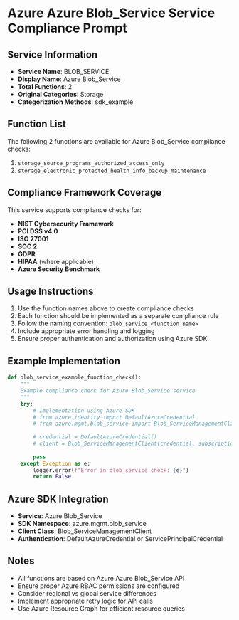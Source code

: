# Azure Azure Blob_Service Service Compliance Prompt

## Service Information
- **Service Name**: BLOB_SERVICE
- **Display Name**: Azure Blob_Service
- **Total Functions**: 2
- **Original Categories**: Storage
- **Categorization Methods**: sdk_example

## Function List
The following 2 functions are available for Azure Blob_Service compliance checks:

1. `storage_source_programs_authorized_access_only`
2. `storage_electronic_protected_health_info_backup_maintenance`


## Compliance Framework Coverage
This service supports compliance checks for:
- **NIST Cybersecurity Framework**
- **PCI DSS v4.0**
- **ISO 27001**
- **SOC 2**
- **GDPR**
- **HIPAA** (where applicable)
- **Azure Security Benchmark**

## Usage Instructions
1. Use the function names above to create compliance checks
2. Each function should be implemented as a separate compliance rule
3. Follow the naming convention: `blob_service_<function_name>`
4. Include appropriate error handling and logging
5. Ensure proper authentication and authorization using Azure SDK

## Example Implementation
```python
def blob_service_example_function_check():
    """
    Example compliance check for Azure Blob_Service service
    """
    try:
        # Implementation using Azure SDK
        # from azure.identity import DefaultAzureCredential
        # from azure.mgmt.blob_service import Blob_ServiceManagementClient
        
        # credential = DefaultAzureCredential()
        # client = Blob_ServiceManagementClient(credential, subscription_id)
        
        pass
    except Exception as e:
        logger.error(f"Error in blob_service check: {e}")
        return False
```

## Azure SDK Integration
- **Service**: Azure Blob_Service
- **SDK Namespace**: azure.mgmt.blob_service
- **Client Class**: Blob_ServiceManagementClient
- **Authentication**: DefaultAzureCredential or ServicePrincipalCredential

## Notes
- All functions are based on Azure Azure Blob_Service API
- Ensure proper Azure RBAC permissions are configured
- Consider regional vs global service differences
- Implement appropriate retry logic for API calls
- Use Azure Resource Graph for efficient resource queries
